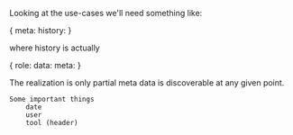 Looking at the use-cases we'll need something like:

{
  meta:
  history:
}

where history is actually

{
  role:
  data:
  meta:
} 

The realization is only partial meta data is discoverable at any given point.

    Some important things
        date
        user
        tool (header)
